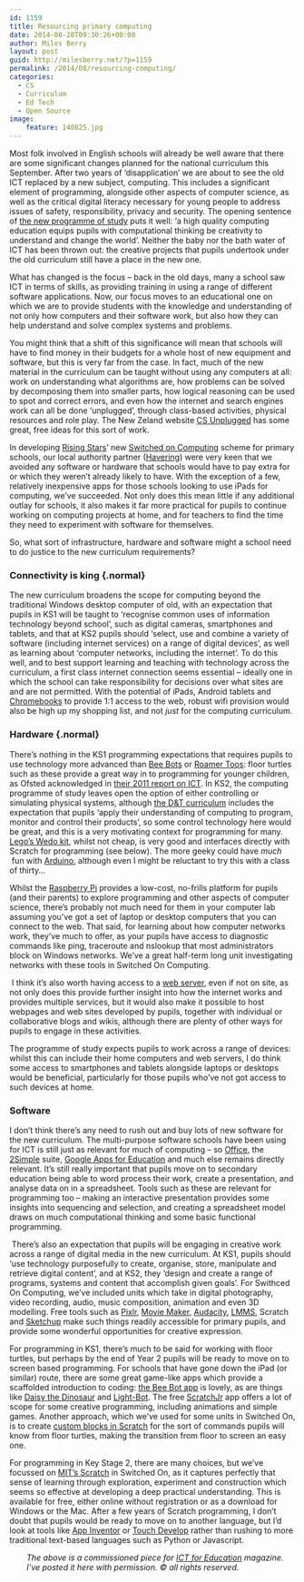 ```yaml
---
id: 1159
title: Resourcing primary computing
date: 2014-08-28T09:30:26+00:00
author: Miles Berry
layout: post
guid: http://milesberry.net/?p=1159
permalink: /2014/08/resourcing-computing/
categories:
  - CS
  - Curriculum
  - Ed Tech
  - Open Source
image:
    feature: 140825.jpg
---
```

<p>
  Most folk involved in English schools will already be well aware that there are some significant changes planned for the national curriculum this September. After two years of &#8216;disapplication&#8217; we are about to see the old ICT replaced by a new subject, computing. This includes a significant element of programming, alongside other aspects of computer science, as well as the critical digital literacy necessary for young people to address issues of safety, responsibility, privacy and security. The opening sentence of <a href="https://www.gov.uk/government/publications/national-curriculum-in-england-computing-programmes-of-study/national-curriculum-in-england-computing-programmes-of-study">the new programme of study</a> puts it well: &#8216;a high quality computing education equips pupils with computational thinking be creativity to understand and change the world&#8217;. Neither the baby nor the bath water of ICT has been thrown out: the creative projects that pupils undertook under the old curriculum still have a place in the new one.
</p>

<p>
  What has changed is the focus &#8211; back in the old days, many a school saw ICT in terms of skills, as providing training in using a range of different software applications. Now, our focus moves to an educational one on which we are to provide students with the knowledge and understanding of not only how computers and their software work, but also how they can help understand and solve complex systems and problems.
</p>

<p>
  You might think that a shift of this significance will mean that schools will have to find money in their budgets for a whole host of new equipment and software, but this is very far from the case. In fact, much of the new material in the curriculum can be taught without using any computers at all: work on understanding what algorithms are, how problems can be solved by decomposing them into smaller parts, how logical reasoning can be used to spot and correct errors, and even how the internet and search engines work can all be done ‘unplugged’, through class-based activities, physical resources and role play. The New Zeland website <a href="http://csunplugged.org/">CS Unplugged</a> has some great, free ideas for this sort of work.
</p>

<p>
  In developing <a href="http://www.risingstars-uk.com/">Rising Stars</a>’ new <a href="http://www.switchedoncomputing.co.uk/">Switched on Computing</a> scheme for primary schools, our local authority partner (<a href="http://www.havering-sis.org/en_GB/index">Havering</a>) were very keen that we avoided any software or hardware that schools would have to pay extra for or which they weren&#8217;t already likely to have. With the exception of a few, relatively inexpensive apps for those schools looking to use iPads for computing, we&#8217;ve succeeded. Not only does this mean little if any additional outlay for schools, it also makes it far more practical for pupils to continue working on computing projects at home, and for teachers to find the time they need to experiment with software for themselves.
</p>

<p>
  So, what sort of infrastructure, hardware and software might a school need to do justice to the new curriculum requirements?
</p>

### Connectivity is king {.normal}

<p>
  The new curriculum broadens the scope for computing beyond the traditional Windows desktop computer of old, with an expectation that pupils in KS1 will be taught to ‘recognise common uses of information technology beyond school’, such as digital cameras, smartphones and tablets, and that at KS2 pupils should ‘select, use and combine a variety of software (including internet services) on a range of digital devices’, as well as learning about ‘computer networks, including the internet’. To do this well, and to best support learning and teaching with technology across the curriculum, a first class internet connection seems essential &#8211; ideally one in which the school can take responsibility for decisions over what sites are and are not permitted. With the potential of iPads, Android tablets and <a href="http://www.google.co.uk/intl/en_uk/chrome/devices/">Chromebooks</a> to provide 1:1 access to the web, robust wifi provision would also be high up my shopping list, and not <i>just</i> for the computing curriculum.
</p>

### Hardware {.normal}

<p>
  There’s nothing in the KS1 programming expectations that requires pupils to use technology more advanced than <a href="http://www.tts-group.co.uk/shops/tts/Products/PD1723538/Bee-Bot-Floor-Robot/">Bee Bots</a> or <a href="http://www.valiant-technology.com/us/pages/roamertoohome.php">Roamer Toos</a>: floor turtles such as these provide a great way in to programming for younger children, as Ofsted acknowledged in <a href="http://www.ofsted.gov.uk/resources/ict-schools-2008-11">their 2011 report on ICT</a>. In KS2, the computing programme of study leaves open the option of either controlling or simulating physical systems, although <a href="https://www.gov.uk/government/publications/national-curriculum-in-england-design-and-technology-programmes-of-study/national-curriculum-in-england-design-and-technology-programmes-of-study">the D&T curriculum</a> includes the expectation that pupils ‘apply their understanding of computing to program, monitor and control their products’, so some control technology here would be great, and this is a very motivating context for programming for many. <a href="http://education.lego.com/en-gb/preschool-and-school/lower-primary/7plus-education-wedo">Lego’s Wedo kit</a>, whilst not cheap, is very good and interfaces directly with Scratch for programming (see below). The more geeky could have <i>much </i> fun with <a href="http://arduino.cc/">Arduino</a>, although even I might be reluctant to try this with a class of thirty…
</p>

<p>
  Whilst the <a href="http://www.raspberrypi.org/">Raspberry Pi</a> provides a low-cost, no-frills platform for pupils (and their parents) to explore programming and other aspects of computer science, there’s probably not much need for them in your computer lab assuming you’ve got a set of laptop or desktop computers that you can connect to the web. That said, for learning about how computer networks work, they’ve much to offer, as your pupils have access to diagnostic commands like ping, traceroute and nslookup that most administrators block on Windows networks. We’ve a great half-term long unit investigating networks with these tools in Switched On Computing.
</p>

<p>
   I think it’s also worth having access to a <a href="http://arstechnica.com/gadgets/2012/11/how-to-set-up-a-safe-and-secure-web-server/">web server</a>, even if not on site, as not only does this provide further insight into how the internet works and provides multiple services, but it would also make it possible to host webpages and web sites developed by pupils, together with individual or collaborative blogs and wikis, although there are plenty of other ways for pupils to engage in these activities.
</p>

<p>
  The programme of study expects pupils to work across a range of devices: whilst this can include their home computers and web servers, I do think some access to smartphones and tablets alongside laptops or desktops would be beneficial, particularly for those pupils who’ve not got access to such devices at home.
</p>

### Software 

<p>
  I don’t think there’s any need to rush out and buy lots of new software for the new curriculum. The multi-purpose software schools have been using for ICT is still just as relevant for much of computing &#8211; so <a href="http://office.microsoft.com/en-gb/">Office</a>, the <a href="https://www.2simple.com/">2Simple</a> suite, <a href="http://www.google.co.uk/enterprise/apps/education/">Google Apps for Education</a> and much else remains directly relevant. It’s still really important that pupils move on to secondary education being able to word process their work, create a presentation, and analyse data on in a spreadsheet. Tools such as these are relevant for programming too &#8211; making an interactive presentation provides some insights into sequencing and selection, and creating a spreadsheet model draws on much computational thinking and some basic functional programming.
</p>

<p>
   There’s also an expectation that pupils will be engaging in creative work across a range of digital media in the new curriculum. At KS1, pupils should ‘use technology purposefully to create, organise, store, manipulate and retrieve digital content’, and at KS2, they ‘design and create a range of programs, systems and content that accomplish given goals’. For Swithced On Computing, we’ve included units which take in digital photography, video recording, audio, music composition, animation and even 3D modelling. Free tools such as <a href="http://pixlr.com/">Pixlr</a>, <a href="http://windows.microsoft.com/en-gb/windows-live/movie-maker">Movie Maker</a>, <a href="http://audacity.sourceforge.net/">Audacity</a>, <a href="http://lmms.sourceforge.net/home.php">LMMS</a>, Scratch and <a href="http://www.sketchup.com/">Sketchup</a> make such things readily accessible for primary pupils, and provide some wonderful opportunities for creative expression.
</p>

<p>
  For programming in KS1, there’s much to be said for working with floor turtles, but perhaps by the end of Year 2 pupils will be ready to move on to screen based programming. For schools that have gone down the iPad (or similar) route, there are some great game-like apps which provide a scaffolded introduction to coding: <a href="https://itunes.apple.com/gb/app/bee-bot/id500131639?mt=8">the Bee Bot app</a> is lovely, as are things like <a href="https://itunes.apple.com/gb/app/daisy-the-dinosaur/id490514278?mt=8">Daisy the Dinosaur</a> and <a href="http://armorgames.com/play/6061/light-bot-20">Light-Bot</a>. The free <a href="https://itunes.apple.com/gb/app/scratchjr/id895485086?mt=8">ScratchJr</a> app offers a lot of scope for some creative programming, including animations and simple games. Another approach, which we’ve used for some units in Switched On, is to create <a href="http://community.computingatschool.org.uk/resources/2260">custom blocks in Scratch</a> for the sort of commands pupils will know from floor turtles, making the transition from floor to screen an easy one.
</p>

<p>
  For programming in Key Stage 2, there are many choices, but we’ve focussed on <a href="http://scratch.mit.edu/">MIT’s Scratch</a> in Switched On, as it captures perfectly that sense of learning through exploration, experiment and construction which seems so effective at developing a deep practical understanding. This is available for free, either online without registration or as a download for Windows or the Mac. After a few years of Scratch programming, I don’t doubt that pupils would be ready to move on to another language, but I’d look at tools like <a href="http://appinventor.mit.edu/explore/">App Inventor</a> or <a href="https://www.touchdevelop.com/">Touch Develop</a> rather than rushing to more traditional text-based languages such as Python or Javascript.
</p>

<p style="padding-left: 30px;">
  <em>The above is a commissioned piece for <a href="http://www.ictforeducation.co.uk/">ICT for Education</a> magazine. I&#8217;ve posted it here with permission. © all rights reserved.</em>
</p>

